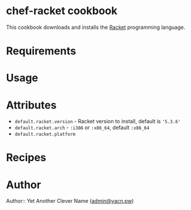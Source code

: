 # chef-racket cookbook #

This cookbook downloads and installs the [Racket](http://racket-lang.org)
programming language.

# Requirements #

# Usage #

# Attributes #

* `default.racket.version` - Racket version to install, default is `'5.3.6'`
* `default.racket.arch` - `:i386` or `:x86_64`, default `:x86_64`
* `default.racket.platform`

# Recipes #

# Author #

Author:: Yet Another Clever Name (<admin@yacn.pw>)
